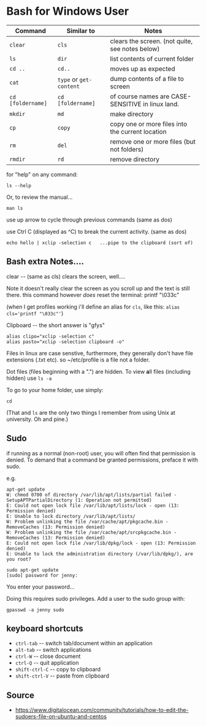 # Bash for Windows User

|Command|Similar to|Notes|
|-------|----------|-----|
|`clear` |`cls`| clears the screen. (not quite, see notes below)|
|`ls`    |`dir`| list contents of current folder|
|`cd ..` |`cd..`|moves up as expected|
|`cat`   |`type` or `get-content`| dump contents of a file to screen|
|`cd [foldername]`|`cd [foldername]`| of course names are CASE-SENSITIVE in linux land.|
|`mkdir` |`md`| make directory|
|`cp` |`copy`| copy one or more files into the current location|
|`rm` |`del`| remove one or more files (but not folders)|
|`rmdir` |`rd`|remove directory|

    
for "help" on any command:

    ls --help

Or, to review the manual...

    man ls
    
use up arrow to cycle through previous commands (same as dos)

use Ctrl C (displayed as ^C) to break the current activity.  (same as dos)

    echo hello | xclip -selection c   ...pipe to the clipboard (sort of)
    
    
## Bash extra Notes....

clear -- (same as cls) clears the screen, well....

Note it doesn't really clear the screen as you scroll up and the text is still there.
this command however *does* reset the terminal: printf "\033c"

(when I get profiles working i'll define an alias for `cls`, like this: `alias cls='printf "\033c"'`)
    
Clipboard -- the short answer is "gfys"
    
    alias clipo="xclip -selection c" 
    alias pasto="xclip -selection clipboard -o"

    
Files in linux are case senstive, furthermore, they generally don't have file extensions (.txt etc). so ~/etc/profile is a file not a folder.

Dot files (files beginning with a ".") are hidden. To view **a**ll files (including hidden) use `ls -a`

To go to your home folder, use simply:

    cd 

(That and `ls` are the only two things I remember from using Unix at university. Oh and pine.)



## Sudo

if running as a normal (non-root) user, you will often find that permission is denied. To demand that a command be granted permissions, preface it with sudo.

e.g.

    apt-get update    
    W: chmod 0700 of directory /var/lib/apt/lists/partial failed - SetupAPTPartialDirectory (1: Operation not permitted)
    E: Could not open lock file /var/lib/apt/lists/lock - open (13: Permission denied)
    E: Unable to lock directory /var/lib/apt/lists/
    W: Problem unlinking the file /var/cache/apt/pkgcache.bin - RemoveCaches (13: Permission denied)
    W: Problem unlinking the file /var/cache/apt/srcpkgcache.bin - RemoveCaches (13: Permission denied)
    E: Could not open lock file /var/lib/dpkg/lock - open (13: Permission denied)
    E: Unable to lock the administration directory (/var/lib/dpkg/), are you root?

    sudo apt-get update
    [sudo] password for jenny:

You enter your password...

Doing this requires sudo privileges. Add a user to the sudo group with:

    gpasswd -a jenny sudo

    
## keyboard shortcuts

 * `ctrl-tab`  -- switch tab/document within an application
 * `alt-tab` -- switch applications
 * `ctrl-W` -- close document
 * `ctrl-Q` -- quit application
 * `shift-ctrl-C` -- copy to clipboard
 * `shift-ctrl-V` -- paste from clipboard
   

## Source

 * <https://www.digitalocean.com/community/tutorials/how-to-edit-the-sudoers-file-on-ubuntu-and-centos>